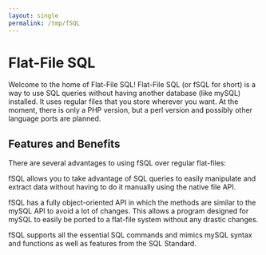 ```yaml
---
layout: single
permalink: /tmp/fSQL
---
```

# Flat-File SQL
Welcome to the home of Flat-File SQL! Flat-File SQL (or fSQL for short) is a way to use SQL queries without having another database (like mySQL) installed. It uses regular files that you store wherever you want. At the moment, there is only a PHP version, but a perl version and possibly other language ports are planned.

## Features and Benefits

There are several advantages to using fSQL over regular flat-files:

fSQL allows you to take advantage of SQL queries to easily manipulate and extract data without having to do it manually using the native file API.

fSQL has a fully object-oriented API in which the methods are similar to the mySQL API to avoid a lot of changes. This allows a program designed for mySQL to easily be ported to a flat-file system without any drastic changes.

fSQL supports all the essential SQL commands and mimics mySQL syntax and functions as well as features from the SQL Standard.
